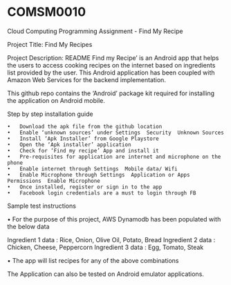 # COMSM0010
Cloud Computing Programming Assignment - Find My Recipe

Project Title: Find My Recipes

Project Description: README
Find my Recipe’ is an Android app that helps the users to access cooking recipes on the internet based on ingredients list provided by the user. This Android application has been coupled with Amazon Web Services for the backend implementation.

This github repo contains the ‘Android’ package kit required for installing the application on Android mobile.

Step by step installation guide

	•	Download the apk file from the github location
	•	Enable ‘unknown sources’ under Settings  Security  Unknown Sources
	•	Install ‘Apk Installer’ from Google Playstore
	•	Open the ‘Apk installer’ application
	•	Check for ‘Find my recipe’ App and install it
	•	Pre-requisites for application are internet and microphone on the phone
	•	Enable internet through Settings  Mobile data/ Wifi
	•	Enable Microphone through Settings  Application or Apps  Permissions  Enable Microphone
	•	Once installed, register or sign in to the app
	•	Facebook login credentials are a must to login through FB

Sample test instructions

•	For the purpose of this project, AWS Dynamodb has been populated with the below data

Ingredient 1 data : Rice, Onion, Olive Oil, Potato, Bread
Ingredient 2 data : Chicken, Cheese, Peppercorn
Ingredient 3 data : Egg, Tomato, Steak

•	The app will list recipes for any of the above combinations

The Application can also be tested on Android emulator applications.


